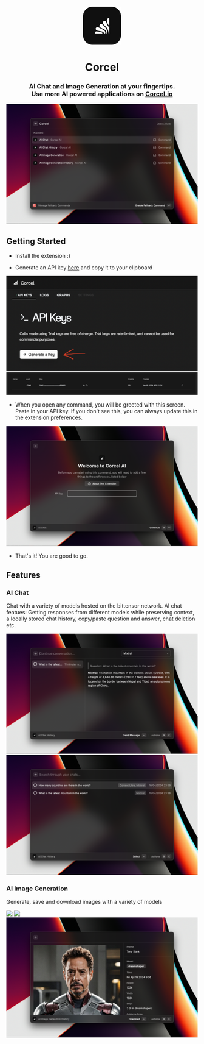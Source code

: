 <p align="center">
    <img width=100 src="media/icon.png">
</p>

<h1 align="center">Corcel</h1>

<h3 align="center">
    AI Chat and Image Generation at your fingertips.<br>
    Use more AI powered applications on <a href="https://corcel.io">Corcel.io</a>
</h3>

![](metadata/0.png)

## Getting Started

- Install the extension :)

- Generate an API key [here](https://app.corcel.io/dashboard/api-keys) and copy it to your clipboard

![](media/generate-api-key.png)
![](media/api-key.png)

- When you open any command, you will be greeted with this screen. Paste in your API key. If you don't see this, you can always update this in the extension preferences.

![](media/type-api-key.png)

- That's it! You are good to go.

## Features

### AI Chat

Chat with a variety of models hosted on the bittensor network. AI chat featues: Getting responses from different models while preserving context, a locally stored chat history, copy/paste question and answer, chat deletion etc.

![](metadata/1.png)
![](metadata/2.png)

### AI Image Generation

Generate, save and download images with a variety of models

![](metadata/3.png)
![](metadata/4.png)
![](metadata/5.png)
